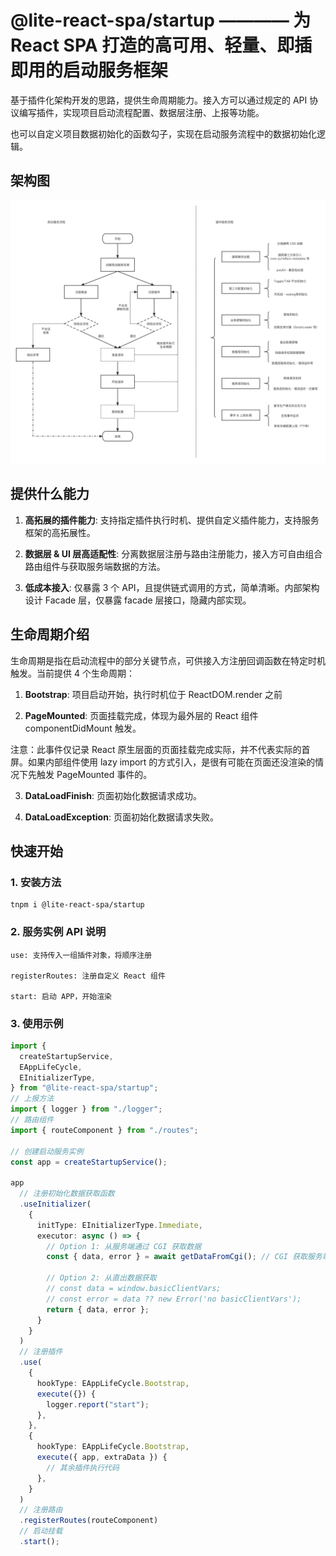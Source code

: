 # @lite-react-spa/startup ———— 为 React SPA 打造的高可用、轻量、即插即用的启动服务框架

基于插件化架构开发的思路，提供生命周期能力。接入方可以通过规定的 API 协议编写插件，实现项目启动流程配置、数据层注册、上报等功能。

也可以自定义项目数据初始化的函数勾子，实现在启动服务流程中的数据初始化逻辑。

## 架构图

![架构图](../../public/assets/startup-architecture.png)

## 提供什么能力

1. **高拓展的插件能力**: 支持指定插件执行时机、提供自定义插件能力，支持服务框架的高拓展性。

2. **数据层 & UI 层高适配性**: 分离数据层注册与路由注册能力，接入方可自由组合路由组件与获取服务端数据的方法。

3. **低成本接入**: 仅暴露 3 个 API，且提供链式调用的方式，简单清晰。内部架构设计 Facade 层，仅暴露 facade 层接口，隐藏内部实现。

## 生命周期介绍

生命周期是指在启动流程中的部分关键节点，可供接入方注册回调函数在特定时机触发。当前提供 4 个生命周期：

1. **Bootstrap**: 项目启动开始，执行时机位于 ReactDOM.render 之前

2. **PageMounted**: 页面挂载完成，体现为最外层的 React 组件 componentDidMount 触发。

注意：此事件仅记录 React 原生层面的页面挂载完成实际，并不代表实际的首屏。如果内部组件使用 lazy import 的方式引入，是很有可能在页面还没渲染的情况下先触发 PageMounted 事件的。

3. **DataLoadFinish**: 页面初始化数据请求成功。

4. **DataLoadException**: 页面初始化数据请求失败。

## 快速开始

### 1. 安装方法

    tnpm i @lite-react-spa/startup

### 2. 服务实例 API 说明

    use: 支持传入一组插件对象，将顺序注册

    registerRoutes: 注册自定义 React 组件

    start: 启动 APP，开始渲染

### 3. 使用示例

```typescript
import {
  createStartupService,
  EAppLifeCycle,
  EInitializerType,
} from "@lite-react-spa/startup";
// 上报方法
import { logger } from "./logger";
// 路由组件
import { routeComponent } from "./routes";

// 创建启动服务实例
const app = createStartupService();

app
  // 注册初始化数据获取函数
  .useInitializer(
    {
      initType: EInitializerType.Immediate,
      executor: async () => {
        // Option 1: 从服务端通过 CGI 获取数据
        const { data, error } = await getDataFromCgi(); // CGI 获取服务端数据

        // Option 2: 从直出数据获取
        // const data = window.basicClientVars;
        // const error = data ?? new Error('no basicClientVars');
        return { data, error };
      }
    }
  )
  // 注册插件
  .use(
    {
      hookType: EAppLifeCycle.Bootstrap,
      execute({}) {
        logger.report("start");
      },
    },
    {
      hookType: EAppLifeCycle.Bootstrap,
      execute({ app, extraData }) {
        // 其余插件执行代码
      },
    }
  )
  // 注册路由
  .registerRoutes(routeComponent)
  // 启动挂载
  .start();
```
